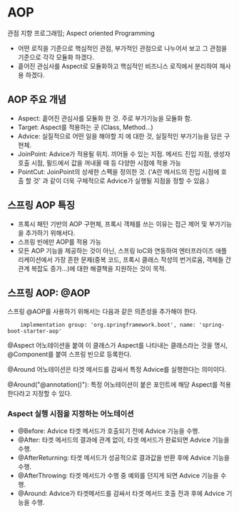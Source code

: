 # AOP
관점 지향 프로그래밍; Aspect oriented Programming

- 어떤 로직을 기준으로 핵심적인 관점, 부가적인 관점으로 나누어서 보고 그 관점을 기준으로 각각 모듈화 하겠다.
- 흩어진 관심사를 Aspect로 모듈화하고 핵심적인 비즈니스 로직에서 분리하여 재사용 하겠다.

## AOP 주요 개념
- Aspect: 흩어진 관심사를 모듈화 한 것. 주로 부가기능을 모듈화 함.
- Target: Aspect를 적용하는 곳 (Class, Method...)
- Advice: 실질적으로 어떤 일을 해야할 지 에 대한 것, 실질적인 부가기능을 담은 구현체.
- JoinPoint: Advice가 적용될 위치. 끼어들 수 있는 지점. 메서드 진입 지점, 생성자 호출 시점, 필드에서 값을 꺼내올 때 등 다양한 시점에 적용 가능
- PointCut: JoinPoint의 상세한 스펙을 정의한 것. ('A란 메서드의 진입 시점에 호출 할 것' 과 같이 더욱 구체적으로 Advice가 실행될 지점을 정할 수 있음.)

## 스프링 AOP 특징
- 프록시 패턴 기반의 AOP 구현체, 프록시 객체를 쓰는 이유는 접근 제어 및 부가기능을 추가하기 위해서다.
- 스프링 빈에만 AOP를 적용 가능
- 모든 AOP 기능을 제공하는 것이 아닌, 스프링 IoC와 연동하여 엔터프라이즈 애플리케이션에서 가장 흔한 문제(중복 코드, 프록시 클래스 작성의 번거로움, 객체들 간 관계 복잡도 증가...)에 대한 해결책을 지원하는 것이 목적.

## 스프링 AOP: @AOP
스프링 @AOP를 사용하기 위해서는 다음과 같은 의존성을 추가해야 한다.
```
    implementation group: 'org.springframework.boot', name: 'spring-boot-starter-aop'
```

@Aspect 어노테이션을 붙여 이 클래스가 Aspect를 나타내는 클래스라는 것을 명시, @Component를 붙여 스프링 빈으로 등록한다.

@Around 어노테이션은 타겟 메서드를 감싸서 특정 Advice를 실행한다는 의미이다.

@Around("@annotation()"): 특정 어노테이션이 붙은 포인트에 해당 Aspect를 적용한다라고 지정할 수 있다.

### Aspect 실행 시점을 지정하는 어노테이션
- @Before: Advice 타겟 메서드가 호출되기 전에 Advice 기능을 수행.
- @After: 타겟 메서드의 결과에 관계 없이, 타겟 메서드가 완료되면 Advice 기능을 수행.
- @AfterReturning: 타겟 메서드가 성공적으로 결과값을 반환 후에 Advice 기능을 수행.
- @AfterThrowing: 타겟 메서드가 수행 중 예외를 던지게 되면 Advice 기능을 수행.
- @Around: Advice가 타겟메서드를 감싸서 타겟 메서드 호출 전과 후에 Advice 기능을 수행.
